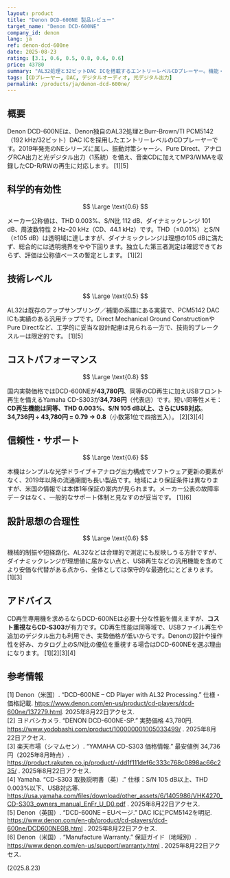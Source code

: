 ```yaml
---
layout: product
title: "Denon DCD-600NE 製品レビュー"
target_name: "Denon DCD-600NE"
company_id: denon
lang: ja
ref: denon-dcd-600ne
date: 2025-08-23
rating: [3.1, 0.6, 0.5, 0.8, 0.6, 0.6]
price: 43780
summary: "AL32処理と32ビットDAC ICを搭載するエントリーレベルCDプレーヤー。機能・測定性能が同等以上のより安価な選択肢が存在します"
tags: [CDプレーヤー, DAC, デジタルオーディオ, 光デジタル出力]
permalink: /products/ja/denon-dcd-600ne/
---
```


## 概要

Denon DCD-600NEは、Denon独自のAL32処理とBurr-Brown/TI PCM5142（192 kHz/32ビット）DAC ICを採用したエントリーレベルのCDプレーヤーです。2019年発売のNEシリーズに属し、振動対策シャーシ、Pure Direct、アナログRCA出力と光デジタル出力（1系統）を備え、音楽CDに加えてMP3/WMAを収録したCD-R/RWの再生に対応します。 [1][5]

## 科学的有効性

$$ \Large \text{0.6} $$

メーカー公称値は、THD 0.003%、S/N比 112 dB、ダイナミックレンジ 101 dB、周波数特性 2 Hz–20 kHz（CD、44.1 kHz）です。THD（≤0.01%）とS/N（≥105 dB）は透明域に達しますが、ダイナミックレンジは理想の105 dBに満たず、総合的には透明境界をやや下回ります。独立した第三者測定は確認できておらず、評価は公称値ベースの暫定とします。 [1][2]

## 技術レベル

$$ \Large \text{0.5} $$

AL32は既存のアップサンプリング／補間の系譜にある実装で、PCM5142 DAC ICも実績のある汎用チップです。Direct Mechanical Ground ConstructionやPure Directなど、工学的に妥当な設計配慮は見られる一方で、技術的ブレークスルーは限定的です。 [1][5]

## コストパフォーマンス

$$ \Large \text{0.8} $$

国内実勢価格ではDCD-600NEが**43,780円**、同等のCD再生に加えUSBフロント再生を備えるYamaha CD-S303が**34,736円**（代表店）です。短い同等性メモ：**CD再生機能は同等、THD 0.003%、S/N 105 dB以上、さらにUSB対応**。**34,736円 ÷ 43,780円 = 0.79 → 0.8**（小数第1位で四捨五入）。 [2][3][4]

## 信頼性・サポート

$$ \Large \text{0.6} $$

本機はシンプルな光学ドライブ＋アナログ出力構成でソフトウェア更新の要素がなく、2019年以降の流通期間も長い製品です。地域により保証条件は異なりますが、米国の情報では本体1年保証の案内が見られます。メーカー公表の故障率データはなく、一般的なサポート体制と見なすのが妥当です。 [1][6]

## 設計思想の合理性

$$ \Large \text{0.6} $$

機械的制振や短経路化、AL32などは合理的で測定にも反映しうる方針ですが、ダイナミックレンジが理想値に届かない点と、USB再生などの汎用機能を含めてより安価な代替がある点から、全体としては保守的な最適化にとどまります。 [1][3]

## アドバイス

CD再生専用機を求めるならDCD-600NEは必要十分な性能を備えますが、**コスト重視ならCD-S303**が有力です。CD再生性能は同等域で、USBファイル再生や追加のデジタル出力も利用でき、実勢価格が低いからです。Denonの設計や操作性を好み、カタログ上のS/N比の優位を重視する場合はDCD-600NEを選ぶ理由になります。 [1][2][3][4]

## 参考情報

[1] Denon（米国）. “DCD-600NE – CD Player with AL32 Processing.” 仕様・価格記載. https://www.denon.com/en-us/product/cd-players/dcd-600ne/137279.html. 2025年8月22日アクセス.  
[2] ヨドバシカメラ. “DENON DCD-600NE-SP.” 実勢価格 43,780円. https://www.yodobashi.com/product/100000001005033499/ . 2025年8月22日アクセス.  
[3] 楽天市場（シマムセン）. “YAMAHA CD-S303 価格情報.” 最安値例 34,736円（2025年8月時点）. https://product.rakuten.co.jp/product/-/dd1f111def6c333c768c0898ac66c235/ . 2025年8月22日アクセス.  
[4] Yamaha. “CD-S303 取扱説明書（英）.” 仕様：S/N 105 dB以上、THD 0.003%以下、USB対応等. https://usa.yamaha.com/files/download/other_assets/6/1405986/VHK4270_CD-S303_owners_manual_EnFr_U_D0.pdf . 2025年8月22日アクセス.  
[5] Denon（英国）. “DCD-600NE – EUページ.” DAC ICにPCM5142を明記. https://www.denon.com/en-gb/product/cd-players/dcd-600ne/DCD600NEGB.html . 2025年8月22日アクセス.  
[6] Denon（米国）. “Manufacture Warranty.” 保証ガイド（地域別）. https://www.denon.com/en-us/support/warranty.html . 2025年8月22日アクセス.

(2025.8.23)

